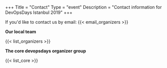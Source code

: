 +++
Title = "Contact"
Type = "event"
Description = "Contact information for DevOpsDays Istanbul 2019"
+++

If you'd like to contact us by email: {{< email_organizers >}}

**Our local team**

{{< list_organizers >}}

**The core devopsdays organizer group**

{{< list_core >}}
